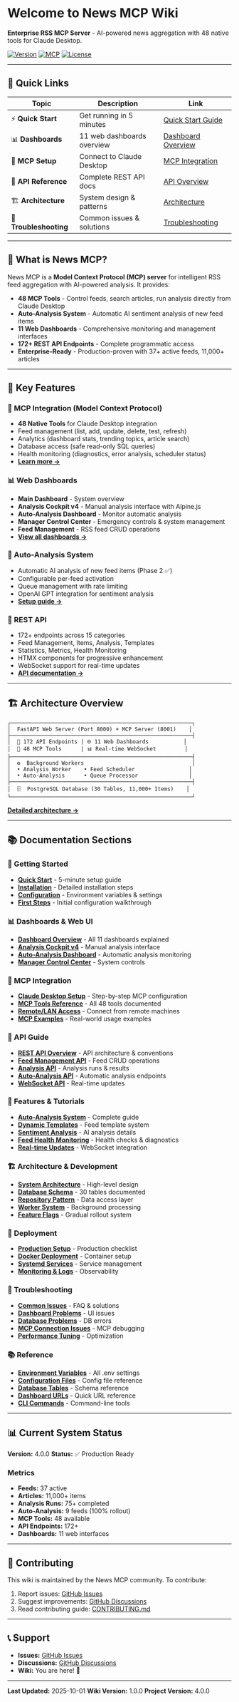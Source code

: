 # Welcome to News MCP Wiki

**Enterprise RSS MCP Server** - AI-powered news aggregation with 48 native tools for Claude Desktop.

[![Version](https://img.shields.io/badge/version-4.0.0-blue.svg)](https://github.com/CytrexSGR/news-mcp/releases)
[![MCP](https://img.shields.io/badge/MCP-48_Tools-orange.svg)](https://modelcontextprotocol.io/)
[![License](https://img.shields.io/badge/License-GPL%203.0-blue.svg)](https://www.gnu.org/licenses/gpl-3.0)

---

## 🚀 Quick Links

| Topic | Description | Link |
|-------|-------------|------|
| ⚡ **Quick Start** | Get running in 5 minutes | [Quick Start Guide](Quick-Start) |
| 📊 **Dashboards** | 11 web dashboards overview | [Dashboard Overview](Dashboard-Overview) |
| 🔌 **MCP Setup** | Connect to Claude Desktop | [MCP Integration](MCP-Integration) |
| 📡 **API Reference** | Complete REST API docs | [API Overview](API-Overview) |
| 🏗️ **Architecture** | System design & patterns | [Architecture](Architecture) |
| 🔧 **Troubleshooting** | Common issues & solutions | [Troubleshooting](Troubleshooting) |

---

## 📖 What is News MCP?

News MCP is a **Model Context Protocol (MCP) server** for intelligent RSS feed aggregation with AI-powered analysis. It provides:

- **48 MCP Tools** - Control feeds, search articles, run analysis directly from Claude Desktop
- **Auto-Analysis System** - Automatic AI sentiment analysis of new feed items
- **11 Web Dashboards** - Comprehensive monitoring and management interfaces
- **172+ REST API Endpoints** - Complete programmatic access
- **Enterprise-Ready** - Production-proven with 37+ active feeds, 11,000+ articles

---

## 🎯 Key Features

### 🔌 MCP Integration (Model Context Protocol)
- **48 Native Tools** for Claude Desktop integration
- Feed management (list, add, update, delete, test, refresh)
- Analytics (dashboard stats, trending topics, article search)
- Database access (safe read-only SQL queries)
- Health monitoring (diagnostics, error analysis, scheduler status)
- **[Learn more →](MCP-Integration)**

### 📊 Web Dashboards
- **Main Dashboard** - System overview
- **Analysis Cockpit v4** - Manual analysis interface with Alpine.js
- **Auto-Analysis Dashboard** - Monitor automatic analysis
- **Manager Control Center** - Emergency controls & system management
- **Feed Management** - RSS feed CRUD operations
- **[View all dashboards →](Dashboard-Overview)**

### 🤖 Auto-Analysis System
- Automatic AI analysis of new feed items (Phase 2 ✅)
- Configurable per-feed activation
- Queue management with rate limiting
- OpenAI GPT integration for sentiment analysis
- **[Setup guide →](Auto-Analysis-Dashboard)**

### 📡 REST API
- 172+ endpoints across 15 categories
- Feed Management, Items, Analysis, Templates
- Statistics, Metrics, Health Monitoring
- HTMX components for progressive enhancement
- WebSocket support for real-time updates
- **[API documentation →](API-Overview)**

---

## 🏗️ Architecture Overview

```
┌─────────────────────────────────────────────────────────┐
│  FastAPI Web Server (Port 8000) + MCP Server (8001)    │
├─────────────────────────────────────────────────────────┤
│  📡 172 API Endpoints | 🌐 11 Web Dashboards           │
│  🔌 48 MCP Tools      | 📊 Real-time WebSocket         │
├─────────────────────────────────────────────────────────┤
│  ⚙️  Background Workers                                  │
│  • Analysis Worker    • Feed Scheduler                 │
│  • Auto-Analysis      • Queue Processor                │
├─────────────────────────────────────────────────────────┤
│  🗄️  PostgreSQL Database (30 Tables, 11,000+ Items)    │
└─────────────────────────────────────────────────────────┘
```

**[Detailed architecture →](Architecture)**

---

## 📚 Documentation Sections

### 🚀 Getting Started
- **[Quick Start](Quick-Start)** - 5-minute setup guide
- **[Installation](Installation)** - Detailed installation steps
- **[Configuration](Configuration)** - Environment variables & settings
- **[First Steps](First-Steps)** - Initial configuration walkthrough

### 📊 Dashboards & Web UI
- **[Dashboard Overview](Dashboard-Overview)** - All 11 dashboards explained
- **[Analysis Cockpit v4](Analysis-Cockpit)** - Manual analysis interface
- **[Auto-Analysis Dashboard](Auto-Analysis-Dashboard)** - Automatic analysis monitoring
- **[Manager Control Center](Manager-Control-Center)** - System controls

### 🔌 MCP Integration
- **[Claude Desktop Setup](Claude-Desktop-Setup)** - Step-by-step MCP configuration
- **[MCP Tools Reference](MCP-Tools-Reference)** - All 48 tools documented
- **[Remote/LAN Access](MCP-Remote-Access)** - Connect from remote machines
- **[MCP Examples](MCP-Examples)** - Real-world usage examples

### 📡 API Guide
- **[REST API Overview](API-Overview)** - API architecture & conventions
- **[Feed Management API](API-Feed-Management)** - Feed CRUD operations
- **[Analysis API](API-Analysis)** - Analysis runs & results
- **[Auto-Analysis API](API-Auto-Analysis)** - Automatic analysis endpoints
- **[WebSocket API](API-WebSocket)** - Real-time updates

### 🎯 Features & Tutorials
- **[Auto-Analysis System](Feature-Auto-Analysis)** - Complete guide
- **[Dynamic Templates](Feature-Templates)** - Feed template system
- **[Sentiment Analysis](Feature-Sentiment-Analysis)** - AI analysis details
- **[Feed Health Monitoring](Feature-Feed-Health)** - Health checks & diagnostics
- **[Real-time Updates](Feature-WebSocket)** - WebSocket integration

### 🏗️ Architecture & Development
- **[System Architecture](Architecture)** - High-level design
- **[Database Schema](Database-Schema)** - 30 tables documented
- **[Repository Pattern](Repository-Pattern)** - Data access layer
- **[Worker System](Worker-System)** - Background processing
- **[Feature Flags](Feature-Flags)** - Gradual rollout system

### 🚀 Deployment
- **[Production Setup](Deployment-Production)** - Production checklist
- **[Docker Deployment](Deployment-Docker)** - Container setup
- **[Systemd Services](Deployment-Systemd)** - Service management
- **[Monitoring & Logs](Deployment-Monitoring)** - Observability

### 🔧 Troubleshooting
- **[Common Issues](Troubleshooting-Common)** - FAQ & solutions
- **[Dashboard Problems](Troubleshooting-Dashboard)** - UI issues
- **[Database Problems](Troubleshooting-Database)** - DB errors
- **[MCP Connection Issues](Troubleshooting-MCP)** - MCP debugging
- **[Performance Tuning](Troubleshooting-Performance)** - Optimization

### 📚 Reference
- **[Environment Variables](Reference-Environment)** - All .env settings
- **[Configuration Files](Reference-Config)** - Config file reference
- **[Database Tables](Reference-Database)** - Schema reference
- **[Dashboard URLs](Reference-URLs)** - Quick URL reference
- **[CLI Commands](Reference-CLI)** - Command-line tools

---

## 📊 Current System Status

**Version:** 4.0.0
**Status:** ✅ Production Ready

### Metrics
- **Feeds:** 37 active
- **Articles:** 11,000+ items
- **Analysis Runs:** 75+ completed
- **Auto-Analysis:** 9 feeds (100% rollout)
- **MCP Tools:** 48 available
- **API Endpoints:** 172+
- **Dashboards:** 11 web interfaces

---

## 🤝 Contributing

This wiki is maintained by the News MCP community. To contribute:

1. Report issues: [GitHub Issues](https://github.com/CytrexSGR/news-mcp/issues)
2. Suggest improvements: [GitHub Discussions](https://github.com/CytrexSGR/news-mcp/discussions)
3. Read contributing guide: [CONTRIBUTING.md](https://github.com/CytrexSGR/news-mcp/blob/main/CONTRIBUTING.md)

---

## 📞 Support

- **Issues:** [GitHub Issues](https://github.com/CytrexSGR/news-mcp/issues)
- **Discussions:** [GitHub Discussions](https://github.com/CytrexSGR/news-mcp/discussions)
- **Wiki:** You are here! 📖

---

**Last Updated:** 2025-10-01
**Wiki Version:** 1.0.0
**Project Version:** 4.0.0

